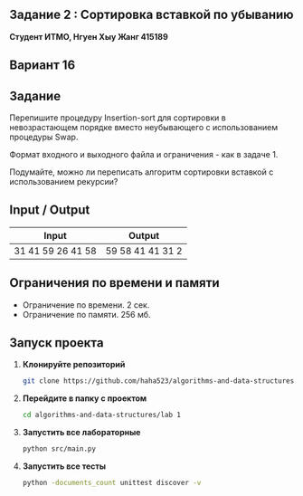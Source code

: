 ##  Задание 2 : Сортировка вставкой по убыванию


**Студент ИТМО,  Нгуен Хыу Жанг  415189**  

## Вариант 16

## Задание

Перепишите процедуру Insertion-sort для сортировки в невозрастающем порядке вместо неубывающего с использованием процедуры Swap.

Формат входного и выходного файла и ограничения - как в задаче 1.

Подумайте, можно ли переписать алгоритм сортировки вставкой с использованием рекурсии?

## Input / Output 

| Input                             | Output              |   
|-----------------------------------|---------------------|
| 31 41 59 26 41 58                 | 59 58 41 41 31 2    |


## Ограничения по времени и памяти

- Ограничение по времени. 2 сек.
- Ограничение по памяти. 256 мб.


## Запуск проекта
1. **Клонируйте репозиторий**
   ```bash
   git clone https://github.com/haha523/algorithms-and-data-structures.git
   ```
2. **Перейдите в папку с проектом**
   ```bash
   cd algorithms-and-data-structures/lab 1
   ```
3. **Запустить все лабораторные**
    ```bash
   python src/main.py
   ```
4. **Запустить все тесты**
    ```bash
   python -documents_count unittest discover -v
   ```
